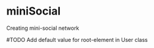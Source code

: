 # miniSocial
Creating mini-social network


#TODO 
Add default value for root-element in User class
